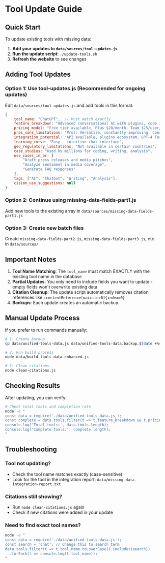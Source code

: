 # Tool Update Guide

## Quick Start

To update existing tools with missing data:

1. **Add your updates to `data/sources/tool-updates.js`**
2. **Run the update script**: `./update-tools.sh`
3. **Refresh the website** to see changes

## Adding Tool Updates

### Option 1: Use tool-updates.js (Recommended for ongoing updates)

Edit `data/sources/tool-updates.js` and add tools in this format:

```javascript
{
    tool_name: "ChatGPT",  // Must match exactly
    feature_breakdown: "Advanced conversational AI with plugins, code interpreter, and web browsing...",
    pricing_model: "Free tier available, Plus $20/month, Team $25/user/month",
    pros_cons_limitations: "Pros: Versatile, constantly improving. Cons: Can hallucinate, knowledge cutoff",
    integration_potential: "API available, plugins ecosystem, GPT-4 Turbo API",
    learning_curve: "Easy - intuitive chat interface",
    geo_regulatory_limitations: "Not available in certain countries",
    case_studies: "Used by millions for coding, writing, analysis",
    use_cases_in_pr: [
        "Draft press releases and media pitches",
        "Analyze sentiment in media coverage",
        "Generate FAQ responses"
    ],
    tags: ["AI", "Chatbot", "Writing", "Analysis"],
    cision_use_suggestions: null
}
```

### Option 2: Continue using missing-data-fields-part1.js

Add new tools to the existing array in `data/sources/missing-data-fields-part1.js`

### Option 3: Create new batch files

Create `missing-data-fields-part2.js`, `missing-data-fields-part3.js`, etc. in `data/sources/`

## Important Notes

1. **Tool Name Matching**: The `tool_name` must match EXACTLY with the existing tool name in the database
2. **Partial Updates**: You only need to include fields you want to update - empty fields won't overwrite existing data
3. **Citation Cleanup**: The update script automatically removes citation references like `:contentReference[oaicite:0]{index=0}`
4. **Backups**: Each update creates an automatic backup

## Manual Update Process

If you prefer to run commands manually:

```bash
# 1. Create backup
cp data/unified-tools-data.js data/unified-tools-data.backup.$(date +%s).js

# 2. Run build process
node data/build-tools-data-enhanced.js

# 3. Clean citations
node clean-citations.js
```

## Checking Results

After updating, you can verify:

```bash
# Check total tools and completion rate
node -e "
const data = require('./data/unified-tools-data.js');
const complete = data.tools.filter(t => t.feature_breakdown && t.pricing_model);
console.log('Total tools:', data.tools.length);
console.log('Complete tools:', complete.length);
"
```

## Troubleshooting

### Tool not updating?
- Check the tool name matches exactly (case-sensitive)
- Look for the tool in the integration report: `data/missing-data-integration-report.txt`

### Citations still showing?
- Run `node clean-citations.js` again
- Check if new citations were added in your update

### Need to find exact tool names?
```bash
node -e "
const data = require('./data/unified-tools-data.js');
const search = 'chat'; // Change this to search term
data.tools.filter(t => t.tool_name.toLowerCase().includes(search))
  .forEach(t => console.log(t.tool_name));
"
```